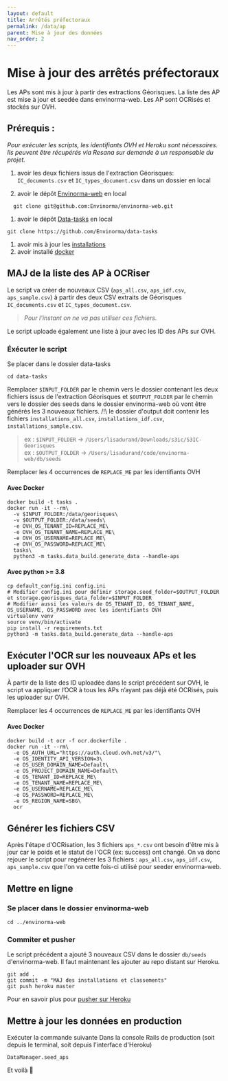```yaml
---
layout: default
title: Arrêtés préfectoraux
permalink: /data/ap
parent: Mise à jour des données
nav_order: 2
---
```


# Mise à jour des arrêtés préfectoraux

Les APs sont mis à jour à partir des extractions Géorisques.
La liste des AP est mise à jour et seedée dans envinorma-web. Les AP sont OCRisés et stockés sur OVH.


## Prérequis :

_Pour exécuter les scripts, les identifiants OVH et Heroku sont nécessaires. Ils peuvent être récupérés via Resana sur demande à un responsable du projet._

1. avoir les deux fichiers issus de l'extraction Géorisques: `IC_documents.csv` et `IC_types_document.csv` dans un dossier en local

2. avoir le dépôt [Envinorma-web](https://github.com/Envinorma/envinorma-web) en local
  ```
    git clone git@github.com:Envinorma/envinorma-web.git
  ```
1. avoir le dépôt [Data-tasks](https://github.com/Envinorma/data-tasks) en local
  ```
  git clone https://github.com/Envinorma/data-tasks
  ```
1. avoir mis à jour les [installations](http://localhost:4000/data/classements)
1. avoir installé [docker](https://docs.docker.com/get-docker/)



## MAJ de la liste des AP à OCRiser

Le script va créer de nouveaux CSV (`aps_all.csv`, `aps_idf.csv`, `aps_sample.csv`) à partir des deux CSV extraits de Géorisques `IC_documents.csv` et `IC_types_document.csv`.
> _Pour l'instant on ne va pas utiliser ces fichiers._

Le script uploade également une liste à jour avec les ID des APs sur OVH.

### Éxécuter le script

Se placer dans le dossier data-tasks
```
cd data-tasks
```

Remplacer `$INPUT_FOLDER` par le chemin vers le dossier contenant les deux fichiers issus de l'extraction Géorisques et `$OUTPUT_FOLDER` par le chemin vers le dossier des seeds dans le dossier envinorma-web où vont être générés les 3 nouveaux fichiers.
/!\ le dossier d'output doit contenir les fichiers `installations_all.csv`, `installations_idf.csv`, `installations_sample.csv`.

> ex : `$INPUT_FOLDER` -> `/Users/lisadurand/Downloads/s3ic/S3IC-Georisques`\
> ex : `$OUTPUT_FOLDER` -> `/Users/lisadurand/code/envinorma-web/db/seeds`

Remplacer les 4 occurrences de `REPLACE_ME` par les identifiants OVH

#### Avec Docker
```
docker build -t tasks .
docker run -it --rm\
  -v $INPUT_FOLDER:/data/georisques\
  -v $OUTPUT_FOLDER:/data/seeds\
  -e OVH_OS_TENANT_ID=REPLACE_ME\
  -e OVH_OS_TENANT_NAME=REPLACE_ME\
  -e OVH_OS_USERNAME=REPLACE_ME\
  -e OVH_OS_PASSWORD=REPLACE_ME\
  tasks\
  python3 -m tasks.data_build.generate_data --handle-aps
```

#### Avec python >= 3.8
```
cp default_config.ini config.ini
# Modifier config.ini pour définir storage.seed_folder=$OUTPUT_FOLDER et storage.georisques_data_folder=$INPUT_FOLDER
# Modifier aussi les valeurs de OS_TENANT_ID, OS_TENANT_NAME, OS_USERNAME, OS_PASSWORD avec les identifiants OVH
virtualenv venv
source venv/bin/activate
pip install -r requirements.txt
python3 -m tasks.data_build.generate_data --handle-aps
```


## Exécuter l'OCR sur les nouveaux APs et les uploader sur OVH
À partir de la liste des ID uploadée dans le script précédent sur OVH, le script va appliquer l’OCR à tous les APs n’ayant pas déjà été OCRisés, puis les uploader sur OVH.

Remplacer les 4 occurrences de `REPLACE_ME` par les identifiants OVH

#### Avec Docker
```
docker build -t ocr -f ocr.dockerfile .
docker run -it --rm\
  -e OS_AUTH_URL="https://auth.cloud.ovh.net/v3/"\
  -e OS_IDENTITY_API_VERSION=3\
  -e OS_USER_DOMAIN_NAME=Default\
  -e OS_PROJECT_DOMAIN_NAME=Default\
  -e OS_TENANT_ID=REPLACE_ME\
  -e OS_TENANT_NAME=REPLACE_ME\
  -e OS_USERNAME=REPLACE_ME\
  -e OS_PASSWORD=REPLACE_ME\
  -e OS_REGION_NAME=SBG\
  ocr
```


## Générer les fichiers CSV
Après l'étape d'OCRisation, les 3 fichiers `aps_*.csv` ont besoin d'être mis à jour car le poids et le statut de l'OCR (ex: success) ont changé.
On va donc rejouer le script pour regénérer les 3 fichiers : `aps_all.csv`, `aps_idf.csv`, `aps_sample.csv` que l'on va cette fois-ci utilisé pour seeder envinorma-web.


## Mettre en ligne

### Se placer dans le dossier envinorma-web
```
cd ../envinorma-web
```

### Commiter et pusher
Le script précédent a ajouté 3 nouveaux CSV dans le dossier `db/seeds` d'envinorma-web.
Il faut maintenant les ajouter au repo distant sur Heroku.

```
git add .
git commit -m "MAJ des installations et classements"
git push heroku master
```
Pour en savoir plus pour [pusher sur Heroku](https://github.com/Envinorma/envinorma-web/#d%C3%A9ployer-sur-heroku)


## Mettre à jour les données en production

Exécuter la commande suivante Dans la console Rails de production (soit depuis le terminal, soit depuis  l'interface d'Heroku)
```
DataManager.seed_aps
```

Et voilà 🎉
